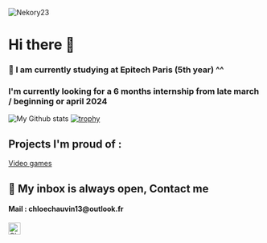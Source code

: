 <p align="left"> <img src=https://komarev.com/ghpvc/?username=Nekory23 alt=Nekory23> </p>

<H1> Hi there 👋 </H1>
<H3> 🌱 I am currently studying at Epitech Paris (5th year) ^^</H3>
<H3>I'm currently looking for a 6 months internship from late march / beginning or april 2024</H3>

![My Github stats](https://github-readme-stats.vercel.app/api?username=Nekory23&show_icons=true&hide_border=true)
[![trophy](https://github-profile-trophy.vercel.app/?username=Nekory23&theme=chalk)](https://github.com/ryo-ma/github-profile-trophy)

<H2>Projects I'm proud of :</H2>

<a href="https://github.com/Nekory23/VideoGames">Video games</a>


<H2> 💬 My inbox is always open, Contact me </H2>
<H4>Mail : chloechauvin13@outlook.fr</H4>

<a href="https://www.linkedin.com/in/chloe-chauvin/" target="_blank">
   <img align="left" alt="Chloé Chauvin | Linkedin" width="24px" src="https://github.com/piyushP7pravin/piyushP7pravin/blob/master/Linkedin.svg" />
  </a>
</a>


<!--
**Nekory23/Nekory23** is a ✨ _special_ ✨ repository because its `README.md` (this file) appears on your GitHub profile.

Here are some ideas to get you started:
- 🔭 I’m currently working on ...
- 🌱 I’m currently learning ...
- 👯 I’m looking to collaborate on ...
- 🤔 I’m looking for help with ...
- 💬 Ask me about ...
- 📫 How to reach me: ...
- 😄 Pronouns: ...
- ⚡ Fun fact: ...
-->
